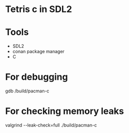 Tetris c in SDL2
================

# Tools

- SDL2
- conan package manager
- C 

# For debugging
gdb /build/pacman-c

# For checking memory leaks
valgrind --leak-check=full ./build/pacman-c
